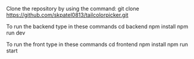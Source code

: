 Clone the repository by using the command: git clone https://github.com/skpatel0813/tailcolorpicker.git

To run the backend type in these commands
  cd backend
  npm install
  npm run dev

To run the front type in these commands
  cd frontend
  npm install
  npm run start
